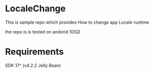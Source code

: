 # LocaleChange

This is sample repo which provides How to change app Locale runtime

the repo is is tested on andorid 10(Q)

# Requirements

SDK 17^ (v4.2.2 Jelly Bean)


